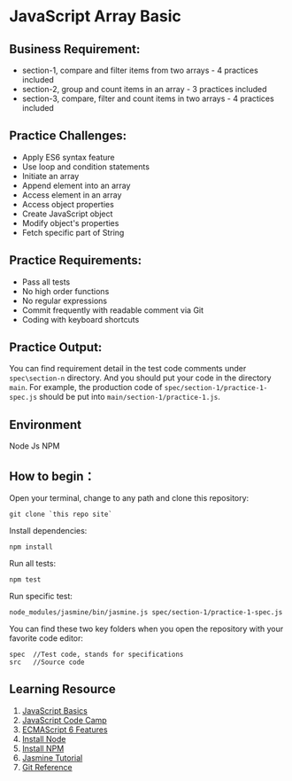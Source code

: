 # JavaScript Array Basic

## Business Requirement:
* section-1, compare and filter items from two arrays - 4 practices included
* section-2, group and count items in an array - 3 practices included
* section-3, compare, filter and count items in two arrays - 4 practices included

## Practice Challenges:
* Apply ES6 syntax feature 
* Use loop and condition statements
* Initiate an array
* Append element into an array
* Access element in an array
* Access object properties
* Create JavaScript object
* Modify object's properties
* Fetch specific part of String

## Practice Requirements:
* Pass all tests
* No high order functions
* No regular expressions
* Commit frequently with readable comment via Git
* Coding with keyboard shortcuts

## Practice Output:
You can find requirement detail in the test code comments under `spec\section-n` directory. And you should put your code in the directory `main`.
For example, the production code of `spec/section-1/practice-1-spec.js` should be put  into `main/section-1/practice-1.js`.

## Environment
Node Js
NPM

## How to begin：
Open your terminal, change to any path and clone this repository:
```
git clone `this repo site`
```
Install dependencies:
```
npm install
```
Run all tests:
```
npm test
```
Run specific test:
```
node_modules/jasmine/bin/jasmine.js spec/section-1/practice-1-spec.js
```
You can find these two key folders when you open the repository with your favorite code editor:
```
spec  //Test code, stands for specifications
src   //Source code
```

## Learning Resource
1. [JavaScript Basics](https://developer.mozilla.org/en-US/docs/Learn/Getting_started_with_the_web/JavaScript_basics)
2. [JavaScript Code Camp](https://www.freecodecamp.org/challenges/comment-your-javascript-code)
3. [ECMAScript 6 Features](http://es6.ruanyifeng.com/)
4. [Install Node](https://github.com/creationix/nvm)
5. [Install NPM](https://github.com/npm/npm)
6. [Jasmine Tutorial](http://jasmine.github.io/2.4/introduction.html)
7. [Git Reference](https://git-scm.com/docs)
